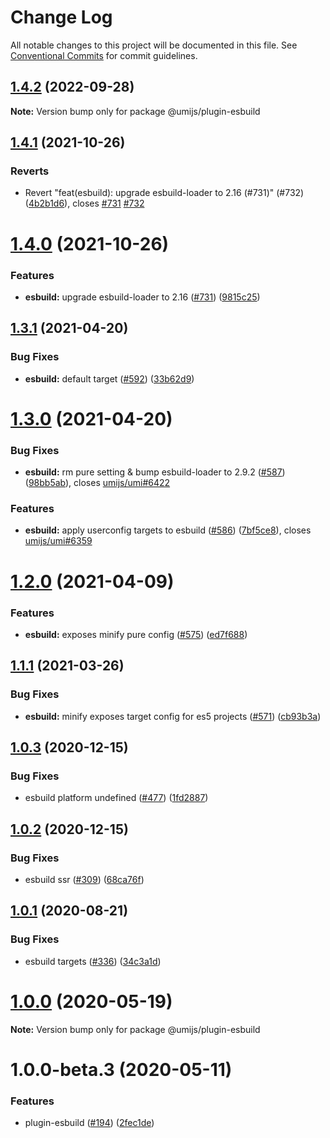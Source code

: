 # Change Log

All notable changes to this project will be documented in this file. See [Conventional Commits](https://conventionalcommits.org) for commit guidelines.

## [1.4.2](https://github.com/umijs/plugins/compare/@umijs/plugin-esbuild@1.4.1...@umijs/plugin-esbuild@1.4.2) (2022-09-28)

**Note:** Version bump only for package @umijs/plugin-esbuild

## [1.4.1](https://github.com/umijs/plugins/compare/@umijs/plugin-esbuild@1.4.0...@umijs/plugin-esbuild@1.4.1) (2021-10-26)

### Reverts

- Revert "feat(esbuild): upgrade esbuild-loader to 2.16 (#731)" (#732) ([4b2b1d6](https://github.com/umijs/plugins/commit/4b2b1d6e0996c90658249854331b0b6d9df4a65b)), closes [#731](https://github.com/umijs/plugins/issues/731) [#732](https://github.com/umijs/plugins/issues/732)

# [1.4.0](https://github.com/umijs/plugins/compare/@umijs/plugin-esbuild@1.3.1...@umijs/plugin-esbuild@1.4.0) (2021-10-26)

### Features

- **esbuild:** upgrade esbuild-loader to 2.16 ([#731](https://github.com/umijs/plugins/issues/731)) ([9815c25](https://github.com/umijs/plugins/commit/9815c257418f7246d6c9dd659a5bae3b4a4251f0))

## [1.3.1](https://github.com/umijs/plugins/compare/@umijs/plugin-esbuild@1.3.0...@umijs/plugin-esbuild@1.3.1) (2021-04-20)

### Bug Fixes

- **esbuild:** default target ([#592](https://github.com/umijs/plugins/issues/592)) ([33b62d9](https://github.com/umijs/plugins/commit/33b62d9be089cef6d6120460f2948295b8bbee4b))

# [1.3.0](https://github.com/umijs/plugins/compare/@umijs/plugin-esbuild@1.2.0...@umijs/plugin-esbuild@1.3.0) (2021-04-20)

### Bug Fixes

- **esbuild:** rm pure setting & bump esbuild-loader to 2.9.2 ([#587](https://github.com/umijs/plugins/issues/587)) ([98bb5ab](https://github.com/umijs/plugins/commit/98bb5ab3e35af90dad4daef1f2c58577c3b52efc)), closes [umijs/umi#6422](https://github.com/umijs/umi/issues/6422)

### Features

- **esbuild:** apply userconfig targets to esbuild ([#586](https://github.com/umijs/plugins/issues/586)) ([7bf5ce8](https://github.com/umijs/plugins/commit/7bf5ce8a758b6fcc77c7f32cf70c7070aa6a0b1c)), closes [umijs/umi#6359](https://github.com/umijs/umi/issues/6359)

# [1.2.0](https://github.com/umijs/plugins/compare/@umijs/plugin-esbuild@1.1.1...@umijs/plugin-esbuild@1.2.0) (2021-04-09)

### Features

- **esbuild:** exposes minify pure config ([#575](https://github.com/umijs/plugins/issues/575)) ([ed7f688](https://github.com/umijs/plugins/commit/ed7f688da63e343c330211147d74916c510c504a))

## [1.1.1](https://github.com/umijs/plugins/compare/@umijs/plugin-esbuild@1.1.0...@umijs/plugin-esbuild@1.1.1) (2021-03-26)

### Bug Fixes

- **esbuild:** minify exposes target config for es5 projects ([#571](https://github.com/umijs/plugins/issues/571)) ([cb93b3a](https://github.com/umijs/plugins/commit/cb93b3a969d9f94c808eda8e02828f347cc2eca0))

## [1.0.3](https://github.com/umijs/plugins/compare/@umijs/plugin-esbuild@1.0.2...@umijs/plugin-esbuild@1.0.3) (2020-12-15)

### Bug Fixes

- esbuild platform undefined ([#477](https://github.com/umijs/plugins/issues/477)) ([1fd2887](https://github.com/umijs/plugins/commit/1fd2887ee849a2ff079f265645f49d5920cc3fda))

## [1.0.2](https://github.com/umijs/plugins/compare/@umijs/plugin-esbuild@1.0.1...@umijs/plugin-esbuild@1.0.2) (2020-12-15)

### Bug Fixes

- esbuild ssr ([#309](https://github.com/umijs/plugins/issues/309)) ([68ca76f](https://github.com/umijs/plugins/commit/68ca76fd22e23a67e9928d2addb9209c9955ef42))

## [1.0.1](https://github.com/umijs/plugins/compare/@umijs/plugin-esbuild@1.0.0...@umijs/plugin-esbuild@1.0.1) (2020-08-21)

### Bug Fixes

- esbuild targets ([#336](https://github.com/umijs/plugins/issues/336)) ([34c3a1d](https://github.com/umijs/plugins/commit/34c3a1dcc0bcb81cb13cfe36a306cfc1d9ecedc7))

# [1.0.0](https://github.com/umijs/plugins/compare/@umijs/plugin-esbuild@1.0.0-beta.3...@umijs/plugin-esbuild@1.0.0) (2020-05-19)

**Note:** Version bump only for package @umijs/plugin-esbuild

# 1.0.0-beta.3 (2020-05-11)

### Features

- plugin-esbuild ([#194](https://github.com/umijs/plugins/issues/194)) ([2fec1de](https://github.com/umijs/plugins/commit/2fec1de41d4688f3026fe0d447b12d1969cf64d8))
